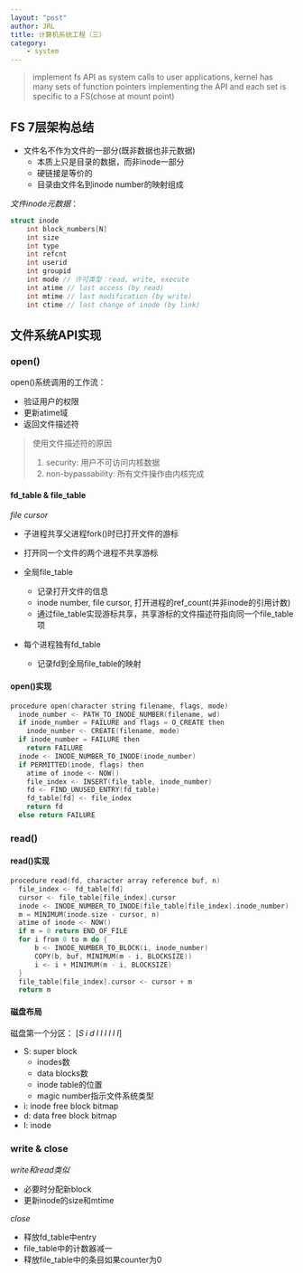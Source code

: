```yaml
---
layout: "post"
author: JRL
title: 计算机系统工程（三）
category:
    - system
---
```


> implement fs API as system calls to user applications, kernel has many sets of function pointers implementing the API and each set is specific to a FS(chose at mount point)


## FS 7层架构总结

+ 文件名不作为文件的一部分(既非数据也非元数据)
  + 本质上只是目录的数据，而非inode一部分
  + 硬链接是等价的
  + 目录由文件名到inode number的映射组成

*文件inode元数据*：
```c
struct inode
    int block_numbers[N]
    int size
    int type
    int refcnt
    int userid
    int groupid
    int mode // 许可类型：read, write, execute
    int atime // last access (by read)
    int mtime // last modification (by write)
    int ctime // last change of inode (by link)

```

## 文件系统API实现

### open()

open()系统调用的工作流：
+ 验证用户的权限
+ 更新atime域
+ 返回文件描述符

> 使用文件描述符的原因  
> 1. security: 用户不可访问内核数据
> 2. non-bypassability: 所有文件操作由内核完成

#### fd_table & file_table

*file cursor*
+ 子进程共享父进程fork()时已打开文件的游标
+ 打开同一个文件的两个进程不共享游标

+ 全局file_table
  + 记录打开文件的信息
  + inode number, file cursor, 打开进程的ref_count(并非inode的引用计数)
  + 通过file_table实现游标共享，共享游标的文件描述符指向同一个file_table项
+ 每个进程独有fd_table
  + 记录fd到全局file_table的映射

#### open()实现

```c
procedure open(character string filename, flags, mode)
  inode_number <- PATH_TO_INODE_NUMBER(filename, wd)
  if inode_number = FAILURE and flags = O_CREATE then
    inode_number <- CREATE(filename, mode)
  if inode_number = FAILURE then
    return FAILURE
  inode <- INODE_NUMBER_TO_INODE(inode_number)
  if PERMITTED(inode, flags) then
    atime of inode <- NOW()
    file_index <- INSERT(file_table, inode_number)
    fd <- FIND_UNUSED_ENTRY(fd_table)
    fd_table[fd] <- file_index
    return fd
  else return FAILURE  
```

### read()

#### read()实现

```c
procedure read(fd, character array reference buf, n)
  file_index <- fd_table[fd]
  cursor <- file_table[file_index].cursor
  inode <- INODE_NUMBER_TO_INODE(file_table[file_index].inode_number)
  m = MINIMUM(inode.size - cursor, n)
  atime of inode <- NOW()
  if m = 0 return END_OF_FILE
  for i from 0 to m do {
      b <- INODE_NUMBER_TO_BLOCK(i, inode_number)
      COPY(b, buf, MINIMUM(m - i, BLOCKSIZE))
      i <- i + MINIMUM(m - i, BLOCKSIZE)
  }
  file_table[file_index].cursor <- cursor + m
  return m
```

#### 磁盘布局

磁盘第一个分区：
$[S\;i\;d\;I\;I\;I\;I\;I\;I]$

+ S: super block
  + inodes数
  + data blocks数
  + inode table的位置
  + magic number指示文件系统类型
+ i: inode free block bitmap
+ d: data free block bitmap
+ I: inode

### write & close

*write和read类似*
+ 必要时分配新block
+ 更新inode的size和mtime

*close*
+ 释放fd_table中entry
+ file_table中的计数器减一
+ 释放file_table中的条目如果counter为0

